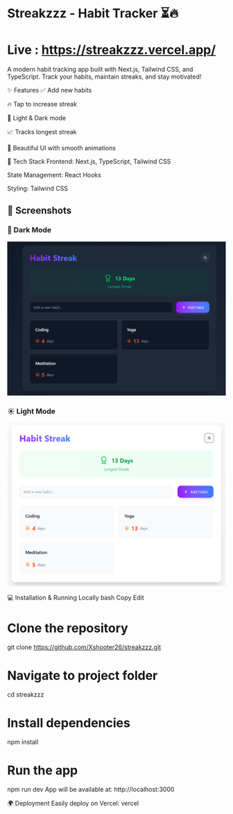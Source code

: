 # Streakzzz - Habit Tracker ⏳🔥
# Live : https://streakzzz.vercel.app/

A modern habit tracking app built with Next.js, Tailwind CSS, and TypeScript. Track your habits, maintain streaks, and stay motivated!


✨ Features
✅ Add new habits

🔥 Tap to increase streak

🌙 Light & Dark mode

📈 Tracks longest streak

🎨 Beautiful UI with smooth animations

🚀 Tech Stack
Frontend: Next.js, TypeScript, Tailwind CSS

State Management: React Hooks

Styling: Tailwind CSS

## 📸 Screenshots  
### 🌙 Dark Mode  
![Dark Mode](screenshots/screenshot-dark.png)

### ☀️ Light Mode  
![Light Mode](screenshots/screenshot-light.png)
 

💻 Installation & Running Locally
bash
Copy
Edit
# Clone the repository
git clone https://github.com/Xshooter26/streakzzz.git

# Navigate to project folder
cd streakzzz

# Install dependencies
npm install

# Run the app
npm run dev
App will be available at: http://localhost:3000

🌍 Deployment
Easily deploy on Vercel:
vercel
